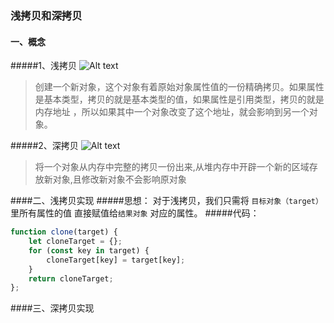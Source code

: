 ### 浅拷贝和深拷贝

#### 一、概念
#####1、浅拷贝
![Alt text](./1594136526501.png)

>创建一个新对象，这个对象有着原始对象属性值的一份精确拷贝。如果属性是基本类型，拷贝的就是基本类型的值，如果属性是引用类型，拷贝的就是内存地址 ，所以如果其中一个对象改变了这个地址，就会影响到另一个对象。

#####2、深拷贝
![Alt text](./1594136556467.png)
>将一个对象从内存中完整的拷贝一份出来,从堆内存中开辟一个新的区域存放新对象,且修改新对象不会影响原对象

####二、浅拷贝实现
#####思想：
对于浅拷贝，我们只需将 `目标对象（target）` 里所有属性的值 直接赋值给`结果对象`
对应的属性。
#####代码：
```javascript 
function clone(target) {
    let cloneTarget = {};
    for (const key in target) {
        cloneTarget[key] = target[key];
    }
    return cloneTarget;
};
```

####三、深拷贝实现